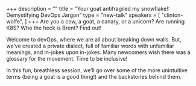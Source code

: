 +++
description = ""
title = "Your goat antifragiled my snowflake!: Demystifying DevOps Jargon"
type = "new-talk"
speakers = [
        "clinton-wolfe",
]
+++
Are you a cow, a goat, a canary, or a unicorn? Are running K8S? Who the heck is Brent? Find out!

Welcome to devOps, where we are all about breaking down walls. But, we’ve created a private dialect, full of familiar words with unfamiliar meanings, and in-jokes upon in-jokes. Many newcomers wish there was a glossary for the movement. Time to be inclusive!

In this fun, breathless session, we’ll go over some of the more unintuitive terms (being a goat is a good thing!) and the backstories behind them.